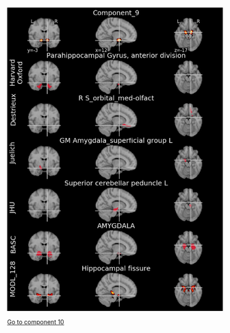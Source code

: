 


![9](preliminary/9.jpg "Component 9")

[Go to component 10](https://parietal-inria.github.io/MODL_atlas/1024/10 "Component 10")